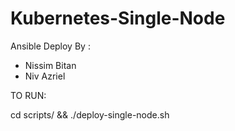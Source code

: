 # Kubernetes-Single-Node

Ansible Deploy By :  
 - Nissim Bitan
 - Niv Azriel 

TO RUN:

cd scripts/ && ./deploy-single-node.sh
